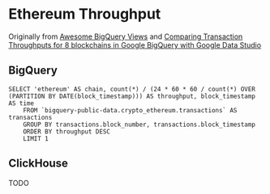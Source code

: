 # Ethereum Throughput

Originally from [Awesome BigQuery Views](https://github.com/blockchain-etl/awesome-bigquery-views#transaction-throughput-comparison) and [Comparing Transaction Throughputs for 8 blockchains in Google BigQuery with Google Data Studio](https://evgemedvedev.medium.com/comparing-transaction-throughputs-for-8-blockchains-in-google-bigquery-with-google-data-studio-edbabb75b7f1)

## BigQuery

```
SELECT 'ethereum' AS chain, count(*) / (24 * 60 * 60 / count(*) OVER (PARTITION BY DATE(block_timestamp))) AS throughput, block_timestamp AS time
    FROM `bigquery-public-data.crypto_ethereum.transactions` AS transactions
    GROUP BY transactions.block_number, transactions.block_timestamp
    ORDER BY throughput DESC
    LIMIT 1
```

## ClickHouse

TODO
